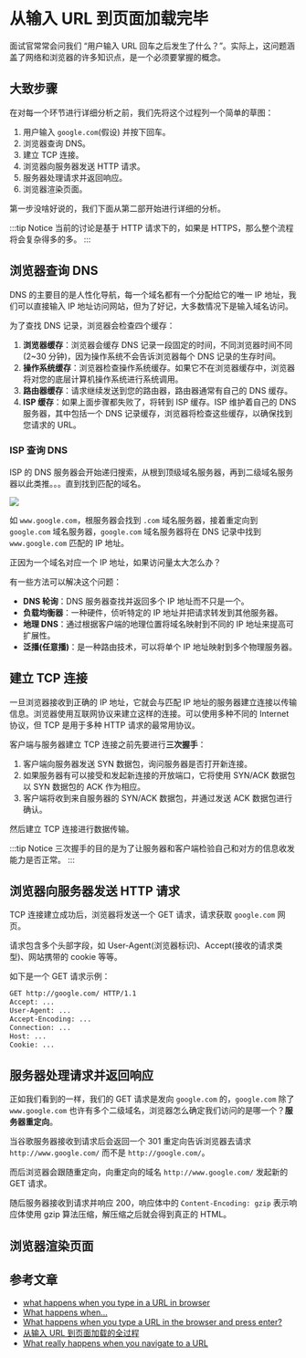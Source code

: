 # 从输入 URL 到页面加载完毕

面试官常常会问我们 “用户输入 URL 回车之后发生了什么？”。实际上，这问题涵盖了网络和浏览器的许多知识点，是一个必须要掌握的概念。

## 大致步骤

在对每一个环节进行详细分析之前，我们先将这个过程列一个简单的草图：

1. 用户输入 `google.com`(假设) 并按下回车。
2. 浏览器查询 DNS。
3. 建立 TCP 连接。
4. 浏览器向服务器发送 HTTP 请求。
5. 服务器处理请求并返回响应。
6. 浏览器渲染页面。

第一步没啥好说的，我们下面从第二部开始进行详细的分析。

:::tip Notice
当前的讨论是基于 HTTP 请求下的，如果是 HTTPS，那么整个流程将会复杂得多的多。
:::

## 浏览器查询 DNS

DNS 的主要目的是人性化导航，每一个域名都有一个分配给它的唯一 IP 地址，我们可以直接输入 IP 地址访问网站，但为了好记，大多数情况下是输入域名访问。

为了查找 DNS 记录，浏览器会检查四个缓存：

1. **浏览器缓存**：浏览器会缓存 DNS 记录一段固定的时间，不同浏览器时间不同(2~30 分钟)，因为操作系统不会告诉浏览器每个 DNS 记录的生存时间。
2. **操作系统缓存**：浏览器检查操作系统缓存。如果它不在浏览器缓存中，浏览器将对您的底层计算机操作系统进行系统调用。
3. **路由器缓存**：请求继续发送到您的路由器，路由器通常有自己的 DNS 缓存。
4. **ISP 缓存**：如果上面步骤都失败了，将转到 ISP 缓存。ISP 维护着自己的 DNS 服务器，其中包括一个 DNS 记录缓存，浏览器将检查这些缓存，以确保找到您请求的 URL。

### ISP 查询 DNS

ISP 的 DNS 服务器会开始递归搜索，从根到顶级域名服务器，再到二级域名服务器以此类推。。。直到找到匹配的域名。

<a data-fancybox title="" href="http://picstore.lliiooiill.cn/%E5%9F%9F%E5%90%8D%E7%A9%BA%E9%97%B4.png">![](http://picstore.lliiooiill.cn/%E5%9F%9F%E5%90%8D%E7%A9%BA%E9%97%B4.png)</a>

如 `www.google.com`，根服务器会找到 `.com` 域名服务器，接着重定向到 `google.com` 域名服务器，`google.com` 域名服务器将在 DNS 记录中找到 `www.google.com` 匹配的 IP 地址。

正因为一个域名对应一个 IP 地址，如果访问量太大怎么办？

有一些方法可以解决这个问题：

- **DNS 轮询**：DNS 服务器查找并返回多个 IP 地址而不只是一个。
- **负载均衡器**：一种硬件，侦听特定的 IP 地址并把请求转发到其他服务器。
- **地理 DNS**：通过根据客户端的地理位置将域名映射到不同的 IP 地址来提高可扩展性。
- **泛播(任意播)**：是一种路由技术，可以将单个 IP 地址映射到多个物理服务器。

## 建立 TCP 连接

一旦浏览器接收到正确的 IP 地址，它就会与匹配 IP 地址的服务器建立连接以传输信息。浏览器使用互联网协议来建立这样的连接。可以使用多种不同的 Internet 协议，但 TCP 是用于多种 HTTP 请求的最常用协议。

客户端与服务器建立 TCP 连接之前先要进行**三次握手**：

1. 客户端向服务器发送 SYN 数据包，询问服务器是否打开新连接。
2. 如果服务器有可以接受和发起新连接的开放端口，它将使用 SYN/ACK 数据包以 SYN 数据包的 ACK 作为相应。
3. 客户端将收到来自服务器的 SYN/ACK 数据包，并通过发送 ACK 数据包进行确认。

然后建立 TCP 连接进行数据传输。

:::tip Notice
三次握手的目的是为了让服务器和客户端检验自己和对方的信息收发能力是否正常。
:::

## 浏览器向服务器发送 HTTP 请求

TCP 连接建立成功后，浏览器将发送一个 GET 请求，请求获取 `google.com` 网页。

请求包含多个头部字段，如 User-Agent(浏览器标识)、Accept(接收的请求类型)、网站携带的 cookie 等等。

如下是一个 GET 请求示例：

```bash
GET http://google.com/ HTTP/1.1
Accept: ...
User-Agent: ...
Accept-Encoding: ...
Connection: ...
Host: ...
Cookie: ...
```

## 服务器处理请求并返回响应

正如我们看到的一样，我们的 GET 请求是发向 `google.com` 的，`google.com` 除了 `www.google.com` 也许有多个二级域名，浏览器怎么确定我们访问的是哪一个？**服务器重定向**。

当谷歌服务器接收到请求后会返回一个 301 重定向告诉浏览器去请求 `http://www.google.com/` 而不是 `http://google.com/`。

而后浏览器会跟随重定向，向重定向的域名 `http://www.google.com/` 发起新的 GET 请求。

随后服务器接收到请求并响应 200，响应体中的 `Content-Encoding: gzip` 表示响应体使用 gzip 算法压缩，解压缩之后就会得到真正的 HTML。

## 浏览器渲染页面



## 参考文章

- [what happens when you type in a URL in browser](https://stackoverflow.com/questions/2092527/what-happens-when-you-type-in-a-url-in-browser)
- [What happens when...](https://github.com/alex/what-happens-when/blob/master/README.rst)
- [What happens when you type a URL in the browser and press enter?](https://medium.com/@maneesha.wijesinghe1/what-happens-when-you-type-an-url-in-the-browser-and-press-enter-bb0aa2449c1a)
- [从输入 URL 到页面加载的全过程](https://www.cnblogs.com/xiaohuochai/p/9193083.html)
- [What really happens when you navigate to a URL](http://igoro.com/archive/what-really-happens-when-you-navigate-to-a-url/)
